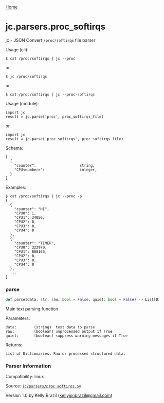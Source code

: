 [Home](https://kellyjonbrazil.github.io/jc/)
<a id="jc.parsers.proc_softirqs"></a>

# jc.parsers.proc\_softirqs

jc - JSON Convert `/proc/softirqs` file parser

Usage (cli):

    $ cat /proc/softirqs | jc --proc

or

    $ jc /proc/softirqs

or

    $ cat /proc/softirqs | jc --proc-softirqs

Usage (module):

    import jc
    result = jc.parse('proc', proc_softirqs_file)

or

    import jc
    result = jc.parse('proc_softirqs', proc_softirqs_file)

Schema:

    [
      {
        "counter":                    string,
        "CPU<number>":                integer,
      }
    ]

Examples:

    $ cat /proc/softirqs | jc --proc -p
    [
      {
        "counter": "HI",
        "CPU0": 1,
        "CPU1": 34056,
        "CPU2": 0,
        "CPU3": 0,
        "CPU4": 0
      },
      {
        "counter": "TIMER",
        "CPU0": 322970,
        "CPU1": 888166,
        "CPU2": 0,
        "CPU3": 0,
        "CPU4": 0
      },
      ...
    ]

<a id="jc.parsers.proc_softirqs.parse"></a>

### parse

```python
def parse(data: str, raw: bool = False, quiet: bool = False) -> List[Dict]
```

Main text parsing function

Parameters:

    data:        (string)  text data to parse
    raw:         (boolean) unprocessed output if True
    quiet:       (boolean) suppress warning messages if True

Returns:

    List of Dictionaries. Raw or processed structured data.

### Parser Information
Compatibility:  linux

Source: [`jc/parsers/proc_softirqs.py`](https://github.com/kellyjonbrazil/jc/blob/master/jc/parsers/proc_softirqs.py)

Version 1.0 by Kelly Brazil (kellyjonbrazil@gmail.com)
